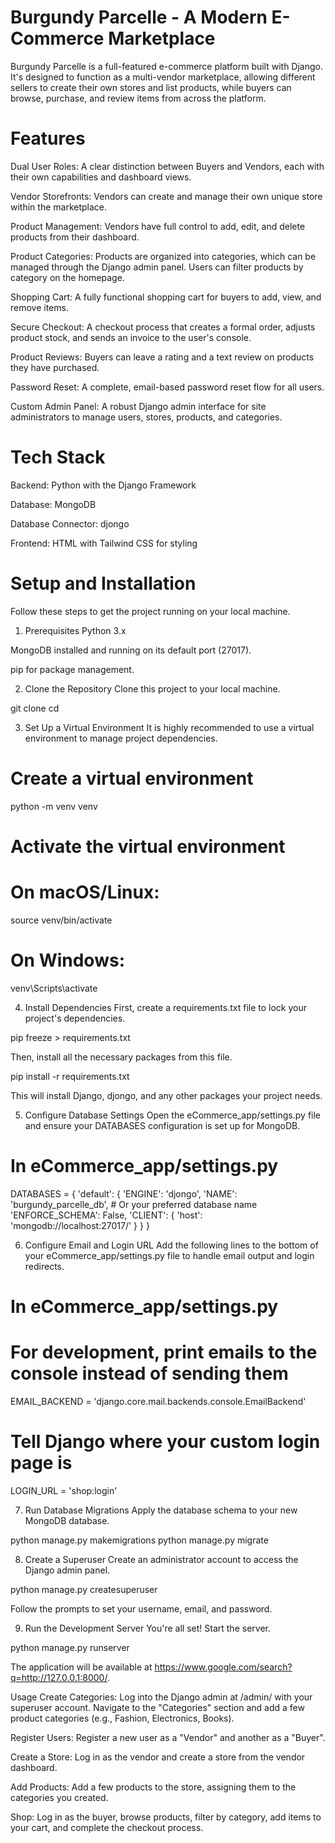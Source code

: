# Burgundy Parcelle - A Modern E-Commerce Marketplace
Burgundy Parcelle is a full-featured e-commerce platform built with Django. It's designed to function as a multi-vendor marketplace, allowing different sellers to create their own stores and list products, while buyers can browse, purchase, and review items from across the platform.

# Features
Dual User Roles: A clear distinction between Buyers and Vendors, each with their own capabilities and dashboard views.

Vendor Storefronts: Vendors can create and manage their own unique store within the marketplace.

Product Management: Vendors have full control to add, edit, and delete products from their dashboard.

Product Categories: Products are organized into categories, which can be managed through the Django admin panel. Users can filter products by category on the homepage.

Shopping Cart: A fully functional shopping cart for buyers to add, view, and remove items.

Secure Checkout: A checkout process that creates a formal order, adjusts product stock, and sends an invoice to the user's console.

Product Reviews: Buyers can leave a rating and a text review on products they have purchased.

Password Reset: A complete, email-based password reset flow for all users.

Custom Admin Panel: A robust Django admin interface for site administrators to manage users, stores, products, and categories.

# Tech Stack
Backend: Python with the Django Framework

Database: MongoDB

Database Connector: djongo

Frontend: HTML with Tailwind CSS for styling

# Setup and Installation
Follow these steps to get the project running on your local machine.

1. Prerequisites
Python 3.x

MongoDB installed and running on its default port (27017).

pip for package management.

2. Clone the Repository
Clone this project to your local machine.

git clone <your-repository-url>
cd <your-project-directory>

3. Set Up a Virtual Environment
It is highly recommended to use a virtual environment to manage project dependencies.

# Create a virtual environment
python -m venv venv

# Activate the virtual environment
# On macOS/Linux:
source venv/bin/activate
# On Windows:
venv\Scripts\activate

4. Install Dependencies
First, create a requirements.txt file to lock your project's dependencies.

pip freeze > requirements.txt

Then, install all the necessary packages from this file.

pip install -r requirements.txt

This will install Django, djongo, and any other packages your project needs.

5. Configure Database Settings
Open the eCommerce_app/settings.py file and ensure your DATABASES configuration is set up for MongoDB.

# In eCommerce_app/settings.py

DATABASES = {
    'default': {
        'ENGINE': 'djongo',
        'NAME': 'burgundy_parcelle_db', # Or your preferred database name
        'ENFORCE_SCHEMA': False,
        'CLIENT': {
            'host': 'mongodb://localhost:27017/'
        }
    }
}

6. Configure Email and Login URL
Add the following lines to the bottom of your eCommerce_app/settings.py file to handle email output and login redirects.

# In eCommerce_app/settings.py

# For development, print emails to the console instead of sending them
EMAIL_BACKEND = 'django.core.mail.backends.console.EmailBackend'

# Tell Django where your custom login page is
LOGIN_URL = 'shop:login'

7. Run Database Migrations
Apply the database schema to your new MongoDB database.

python manage.py makemigrations
python manage.py migrate

8. Create a Superuser
Create an administrator account to access the Django admin panel.

python manage.py createsuperuser

Follow the prompts to set your username, email, and password.

9. Run the Development Server
You're all set! Start the server.

python manage.py runserver

The application will be available at https://www.google.com/search?q=http://127.0.0.1:8000/.

Usage
Create Categories: Log into the Django admin at /admin/ with your superuser account. Navigate to the "Categories" section and add a few product categories (e.g., Fashion, Electronics, Books).

Register Users: Register a new user as a "Vendor" and another as a "Buyer".

Create a Store: Log in as the vendor and create a store from the vendor dashboard.

Add Products: Add a few products to the store, assigning them to the categories you created.

Shop: Log in as the buyer, browse products, filter by category, add items to your cart, and complete the checkout process.
